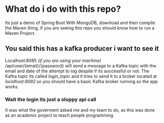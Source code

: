 # What do i do with this repo?

Its just a demo of Spring Boot With MongoDB, download and then compile the Maven thing, if you are seeing this repo you should know how to run a Maven Project.

## You said this has a kafka producer i want to see it

Localhost:8085 *(if you are using your machine)* /api/user/{email}/{password} will send a message to a Kafka topic with the email and date of the attempt to log despite if its successful or not.
The Kafka topic its called *login_topic* and it tries to send it to a broker located at *localhost:9092* so you should have a basic Kafka broker running so the app works. 

### Wait the login its just a sloppy api call

It was what the goverment asked me and my team to do, as this was done as an academic project to teach people programming